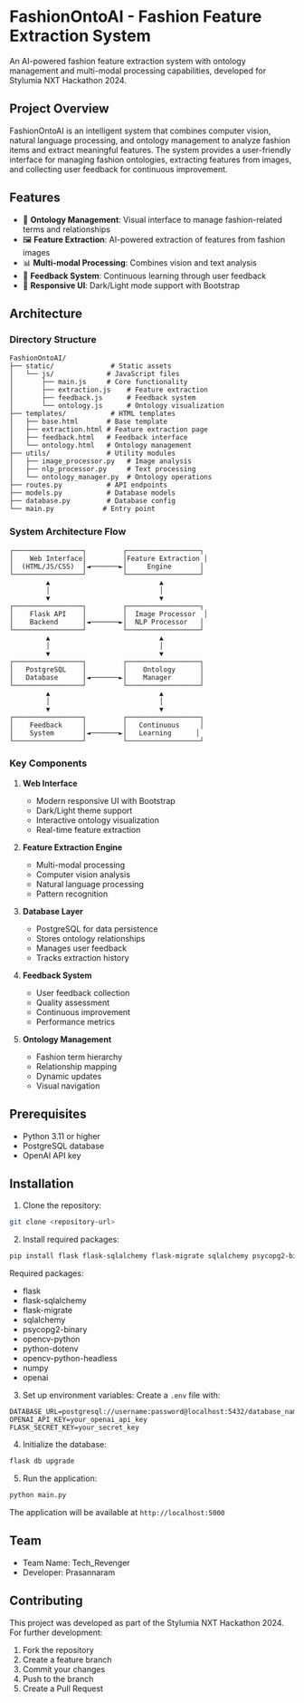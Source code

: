 # FashionOntoAI - Fashion Feature Extraction System

An AI-powered fashion feature extraction system with ontology management and multi-modal processing capabilities, developed for Stylumia NXT Hackathon 2024.

## Project Overview

FashionOntoAI is an intelligent system that combines computer vision, natural language processing, and ontology management to analyze fashion items and extract meaningful features. The system provides a user-friendly interface for managing fashion ontologies, extracting features from images, and collecting user feedback for continuous improvement.

## Features

- 🎯 **Ontology Management**: Visual interface to manage fashion-related terms and relationships
- 🖼️ **Feature Extraction**: AI-powered extraction of features from fashion images
- 📊 **Multi-modal Processing**: Combines vision and text analysis
- 🔄 **Feedback System**: Continuous learning through user feedback
- 🎨 **Responsive UI**: Dark/Light mode support with Bootstrap

## Architecture

### Directory Structure
```
FashionOntoAI/
├── static/              # Static assets
│   └── js/             # JavaScript files
│       ├── main.js     # Core functionality
│       ├── extraction.js    # Feature extraction
│       ├── feedback.js      # Feedback system
│       └── ontology.js      # Ontology visualization
├── templates/           # HTML templates
│   ├── base.html       # Base template
│   ├── extraction.html # Feature extraction page
│   ├── feedback.html   # Feedback interface
│   └── ontology.html   # Ontology management
├── utils/              # Utility modules
│   ├── image_processor.py   # Image analysis
│   ├── nlp_processor.py     # Text processing
│   └── ontology_manager.py  # Ontology operations
├── routes.py           # API endpoints
├── models.py           # Database models
├── database.py         # Database config
└── main.py            # Entry point
```

### System Architecture Flow
```
┌─────────────────┐         ┌──────────────────┐
│    Web Interface│         │Feature Extraction │
│  (HTML/JS/CSS)  │◄───────►│     Engine       │
└─────────────────┘         └──────────────────┘
         ▲                           ▲
         │                           │
         ▼                           ▼
┌─────────────────┐         ┌──────────────────┐
│    Flask API    │         │  Image Processor  │
│    Backend      │◄───────►│  NLP Processor   │
└─────────────────┘         └──────────────────┘
         ▲                           ▲
         │                           │
         ▼                           ▼
┌─────────────────┐         ┌──────────────────┐
│   PostgreSQL    │         │    Ontology      │
│   Database      │◄───────►│    Manager       │
└─────────────────┘         └──────────────────┘
         ▲                           ▲
         │                           │
         ▼                           ▼
┌─────────────────┐         ┌──────────────────┐
│    Feedback     │         │   Continuous     │
│    System       │◄───────►│   Learning      │
└─────────────────┘         └──────────────────┘
```

### Key Components

1. **Web Interface**
   - Modern responsive UI with Bootstrap
   - Dark/Light theme support
   - Interactive ontology visualization
   - Real-time feature extraction

2. **Feature Extraction Engine**
   - Multi-modal processing
   - Computer vision analysis
   - Natural language processing
   - Pattern recognition

3. **Database Layer**
   - PostgreSQL for data persistence
   - Stores ontology relationships
   - Manages user feedback
   - Tracks extraction history

4. **Feedback System**
   - User feedback collection
   - Quality assessment
   - Continuous improvement
   - Performance metrics

5. **Ontology Management**
   - Fashion term hierarchy
   - Relationship mapping
   - Dynamic updates
   - Visual navigation

## Prerequisites

- Python 3.11 or higher
- PostgreSQL database
- OpenAI API key

## Installation

1. Clone the repository:
```bash
git clone <repository-url>
```

2. Install required packages:
```bash
pip install flask flask-sqlalchemy flask-migrate sqlalchemy psycopg2-binary opencv-python python-dotenv opencv-python-headless numpy openai
```

Required packages:
- flask
- flask-sqlalchemy
- flask-migrate
- sqlalchemy
- psycopg2-binary
- opencv-python
- python-dotenv
- opencv-python-headless
- numpy
- openai

3. Set up environment variables:
Create a `.env` file with:
```
DATABASE_URL=postgresql://username:password@localhost:5432/database_name
OPENAI_API_KEY=your_openai_api_key
FLASK_SECRET_KEY=your_secret_key
```

4. Initialize the database:
```bash
flask db upgrade
```

5. Run the application:
```bash
python main.py
```

The application will be available at `http://localhost:5000`

## Team

- Team Name: Tech_Revenger
- Developer: Prasannaram

## Contributing

This project was developed as part of the Stylumia NXT Hackathon 2024. For further development:

1. Fork the repository
2. Create a feature branch
3. Commit your changes
4. Push to the branch
5. Create a Pull Request
